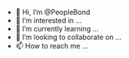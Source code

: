 - 👋 Hi, I’m @PeopleBond
- 👀 I’m interested in ...
- 🌱 I’m currently learning ...
- 💞️ I’m looking to collaborate on ...
- 📫 How to reach me ...

<!---
PeopleBond/PeopleBond is a ✨ special ✨ repository because its `README.md` (this file) appears on your GitHub profile.
You can click the Preview link to take a look at your changes.
--->
